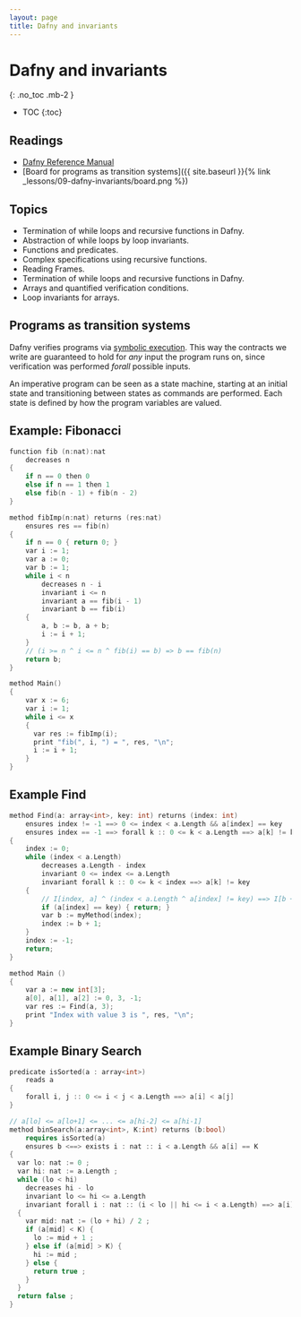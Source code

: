 ```yaml
---
layout: page
title: Dafny and invariants
---
```


# Dafny and invariants
{: .no_toc .mb-2 }

- TOC
{:toc}

## Readings

- [Dafny Reference Manual](https://dafny-lang.github.io/dafny/DafnyRef/DafnyRef)
- [Board for programs as transition systems]({{ site.baseurl }}{% link _lessons/09-dafny-invariants/board.png %})

## Topics

- Termination of while loops and recursive functions in Dafny.
- Abstraction of while loops by loop invariants.
- Functions and predicates.
- Complex specifications using recursive functions.
- Reading Frames.
- Termination of while loops and recursive functions in Dafny.
- Arrays and quantified verification conditions.
- Loop invariants for arrays.

## Programs as transition systems

Dafny verifies programs via [symbolic
execution](https://en.wikipedia.org/wiki/Symbolic_execution). This way the
contracts we write are guaranteed to hold for *any* input the program runs on,
since verification was performed *forall* possible inputs.

An imperative program can be seen as a state machine, starting at an initial
state and transitioning between states as commands are performed. Each state is
defined by how the program variables are valued.

## Example: Fibonacci

``` c++
function fib (n:nat):nat
    decreases n
{
    if n == 0 then 0
    else if n == 1 then 1
    else fib(n - 1) + fib(n - 2)
}

method fibImp(n:nat) returns (res:nat)
    ensures res == fib(n)
{
    if n == 0 { return 0; }
    var i := 1;
    var a := 0;
    var b := 1;
    while i < n
        decreases n - i
        invariant i <= n
        invariant a == fib(i - 1)
        invariant b == fib(i)
    {
        a, b := b, a + b;
        i := i + 1;
    }
    // (i >= n ^ i <= n ^ fib(i) == b) => b == fib(n)
    return b;
}

method Main()
{
    var x := 6;
    var i := 1;
    while i <= x
    {
      var res := fibImp(i);
      print "fib(", i, ") = ", res, "\n";
      i := i + 1;
    }
}
```

## Example Find

```c++
method Find(a: array<int>, key: int) returns (index: int)
    ensures index != -1 ==> 0 <= index < a.Length && a[index] == key
    ensures index == -1 ==> forall k :: 0 <= k < a.Length ==> a[k] != key
{
    index := 0;
    while (index < a.Length)
        decreases a.Length - index
        invariant 0 <= index <= a.Length
        invariant forall k :: 0 <= k < index ==> a[k] != key
    {
        // I[index, a] ^ (index < a.Length ^ a[index] != key) ==> I[b + 1, a]
        if (a[index] == key) { return; }
        var b := myMethod(index);
        index := b + 1;
    }
    index := -1;
    return;
}

method Main ()
{
    var a := new int[3];
    a[0], a[1], a[2] := 0, 3, -1;
    var res := Find(a, 3);
    print "Index with value 3 is ", res, "\n";
}
```

## Example Binary Search

``` c++
predicate isSorted(a : array<int>)
    reads a
{
    forall i, j :: 0 <= i < j < a.Length ==> a[i] < a[j]
}

// a[lo] <= a[lo+1] <= ... <= a[hi-2] <= a[hi-1]
method binSearch(a:array<int>, K:int) returns (b:bool)
    requires isSorted(a)
    ensures b <==> exists i : nat :: i < a.Length && a[i] == K
{
  var lo: nat := 0 ;
  var hi: nat := a.Length ;
  while (lo < hi)
    decreases hi - lo
    invariant lo <= hi <= a.Length
    invariant forall i : nat :: (i < lo || hi <= i < a.Length) ==> a[i] != K
  {
    var mid: nat := (lo + hi) / 2 ;
    if (a[mid] < K) {
      lo := mid + 1 ;
    } else if (a[mid] > K) {
      hi := mid ;
    } else {
      return true ;
    }
  }
  return false ;
}
```
